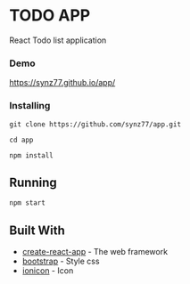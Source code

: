 # TODO APP

React Todo list application 

### Demo
https://synz77.github.io/app/

### Installing



```
git clone https://github.com/synz77/app.git
```

```
cd app
```

```
npm install
```

## Running

```
npm start
```


## Built With

* [create-react-app](https://github.com/facebook/create-react-app) - The web framework 
* [bootstrap](https://getbootstrap.com/docs/4.1) - Style css
* [ionicon](https://ionicons.com/) - Icon




